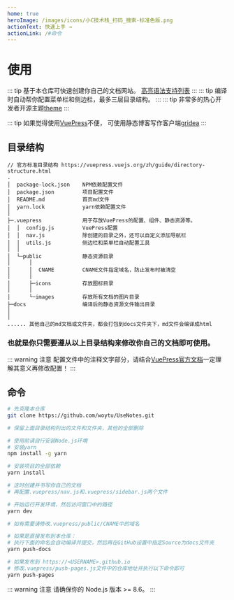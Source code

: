 ```yaml
---
home: true
heroImage: /images/icons/小C技术栈_扫码_搜索-标准色版.png
actionText: 快速上手 →
actionLink: /#命令
---
```


# 使用

::: tip
基于本仓库可快速创建你自己的文档网站。
[高亮语法支持列表](https://prismjs.com/#languages-list)
:::
::: tip
编译时自动帮你配置菜单栏和侧边栏，最多三层目录结构。
:::
::: tip
非常多的热心开发者开源主题[theme](/Theme.md)
:::

::: tip
如果觉得使用[VuePress](https://vuepress.vuejs.org)不便，
可使用静态博客写作客户端[gridea](https://github.com/getgridea/gridea)
:::

## 目录结构

```
// 官方标准目录结构 https://vuepress.vuejs.org/zh/guide/directory-structure.html
.
│  package-lock.json    NPM依赖配置文件
│  package.json         项目配置文件
│  README.md            首页md文件
│  yarn.lock            yarn依赖配置文件
│  
├─.vuepress             用于存放VuePress的配置、组件、静态资源等。
│  │  config.js         VuePress配置
│  │  nav.js            除创建的目录之外，还可以自定义添加导航栏
│  │  utils.js          侧边栏和菜单栏自动配置工具
│  │  
│  └─public             静态资源目录
│      │  
│      │  CNAME         CNAME文件指定域名，防止发布时被清空
│      │  
│      ├─icons          存放图标目录
│      │      
│      └─images         存放所有文档的图片目录
├─docs                  编译后的静态资源文件输出目录
│
│
...... 其他自己的md文档或文件夹，都会打包到docs文件夹下，md文件会编译成html

```
### 也就是你只需要遵从以上目录结构来修改你自己的文档即可使用。
::: warning 注意
配置文件中的注释文字部分，请结合[VuePress官方文档](https://vuepress.vuejs.org/zh/config)一定理解其意义再修改配置！
:::

## 命令

``` bash
# 先克隆本仓库
git clone https://github.com/woytu/UseNotes.git

# 保留上面目录结构列出的文件和文件夹，其他的全部删除

# 使用前请自行安装Node.js环境
# 安装yarn
npm install -g yarn

# 安装项目的全部依赖
yarn install

# 这时创建并书写你自己的文档
# 再配置.vuepress/nav.js和.vuepress/sidebar.js两个文件

# 开始运行开发环境，然后访问窗口中的路径
yarn dev

# 如有需要请修改.vuepress/public/CNAME中的域名

# 如果是直接发布到本仓库：
# 执行下面的命名会自动编译并提交，然后再在GitHub设置中指定Source为docs文件夹
yarn push-docs

# 如果发布到 https://<USERNAME>.github.io
# 修改.vuepress/push-pages.js文件中的仓库地址并执行以下命令即可
yarn push-pages

```

::: warning 注意
请确保你的 Node.js 版本 >= 8.6。
:::

